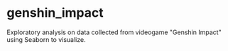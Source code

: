 # genshin_impact
Exploratory analysis on data collected from videogame "Genshin Impact" using Seaborn to visualize.

